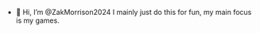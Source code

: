 - 👋 Hi, I’m @ZakMorrison2024
I mainly just do this for fun, my main focus is my games.

<!---
ZakMorrison2024/ZakMorrison2024 is a ✨ special ✨ repository because its `README.md` (this file) appears on your GitHub profile.
You can click the Preview link to take a look at your changes.
--->
